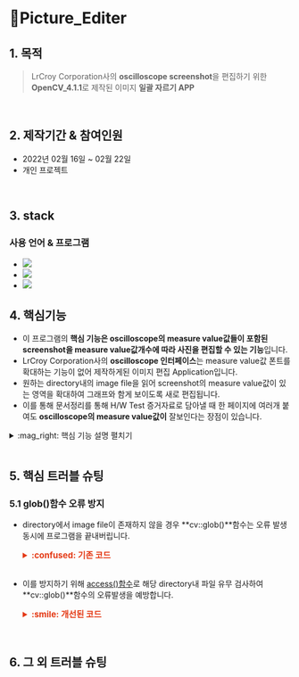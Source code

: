 # :pushpin:Picture_Editer
## 1. 목적
> LrCroy Corporation사의 **oscilloscope screenshot**을 편집하기 위한 **OpenCV_4.1.1**로 제작된 이미지 **일괄 자르기 APP**
<br/>

## 2. 제작기간 & 참여인원
- 2022년 02월 16일 ~ 02월 22일
- 개인 프로젝트
<br/>

## 3. stack
### 사용 언어 & 프로그램

- <img src="https://img.shields.io/badge/C++-00599C?style=flat-square&logo=C%2B%2B&logoColor=white"/>
- <img src="https://img.shields.io/badge/OpenCV-5C3EE8?style=flat-square&logo=Opencv"/>
- <img src="https://img.shields.io/badge/Visual Studio-5C2D91?style=flat-square&logo=Visual Studio&logoColor=white"/></a> 

## 4. 핵심기능

- 이 프로그램의 **핵심 기능은 oscilloscope의 measure value값들이 포함된 screenshot을 measure value값개수에 따라 사진을 편집할 수 있는 기능**입니다.<br/>
- LrCroy Corporation사의 **oscilloscope 인터페이스**는 measure value값 폰트를 확대하는 기능이 없어 제작하게된 이미지 편집 Application입니다.<br/>
- 원하는 directory내의 image file을 읽어 screenshot의 measure value값이 있는 영역을 확대하여 그래프와 함게 보이도록 새로 편집됩니다.<br/>
- 이를 통해 문서정리를 통해 H/W Test 증거자료로 담아낼 때 한 페이지에 여러개 붙여도 **oscilloscope의 measure value값이** 잘보인다는 장점이 있습니다.<br/>

<details>
<summary> :mag_right: 핵심 기능 설명 펼치기 </summary>
<div markdown="1">  

### 4.1 ISO26262 Hardware Intergration Test
차량 전장 부품의 안전 기능의 완전성과 정확성을 목적으로 ISO26262(기능 안전 표준)에서 Hardware Intergration Test를 요구합니다.<br/>
Hardware Intergration Step(HIS)를 큰 틀로 구분하고 Hardware Test Component(HTC)를 세부적인 틀로 Test 조건을 정해 회로실험 장비로 Test를 진행합니다.<br/>
HIS와 HTC를 정렬하여 directory를 만들고 HTC폴더마다 oscilloscope screenshot으로 실제 Test결과 증거로 남겨둡니다.<br/>

### 4.2 directory 처리
정렬된 directory의 이름을 읽어 directory 내의 image file을 읽기 위해 **cv::glob()**함수를 사용합니다.<br/>
**cv::glob()**함수를 사용하기 위해서는 directory주소를 문자열로 기입시켜야 함으로 문자열 처리를 위해 **MakeDirPath()**함수를 만들어 주었습니다.<br/>
문자열 처리를 하여 **cv::glob()**로 해당 directory내의 image file을 전부 차례대로 불러옵니다.<br/>
편집이 종료된 편집본 image file은 문자열을 추가하여 해당 directory 내에 편집본을 저장시킵니다.<br/>

### 4.3 MouseCallback
관심영역을 선택하여 편집을 해야하기 때문에 **cv::setMouseCallback()**함수를 사용하여 관심영역을 그립니다.<br/>
몇개의 measure value를 편집하느냐에 따라 관심영역 내 사각형이 몇개 그려질지 결정됩니다.<br/>

### 4.4 image edit
불러온 directory 내의 screenshot image를 작을 화소로도 잘 보이도록 measure value값과 그래프가 편집을 시킵니다.<br/>
2~6개의 measure value개수를 조절하여 image를 편집합니다.<br/>

</div>
</details>
<br/>

## 5. 핵심 트러블 슈팅
### 5.1 glob()함수 오류 방지
- directory에서 image file이 존재하지 않을 경우 **cv::glob()**함수는 오류 발생 동시에 프로그램을 끝내버립니다.
  
    <details>
    <summary style="font-Weight : bold; font-size : 15px; color : #E43914;"> :confused: 기존 코드</summary>
    <div markdown="1">  

    ```c++
        glob(Path, Str, false); //Path주소의 이미지 파일 주소 및 이름 저장(만약 디렉토리가 없다면 오류 걸림)
        if (Str.size() > 0) { //해당 디렉토리의 image 파일 존재유무
            for (int c = 0; c < Str.size(); c++) {
                cout << Str[c] << endl;
                Img = imread(Str[c]); //디렉토리에서 가져온 이미지 파일 읽기
                ...
                //image file 편집 알고리즘
                ...
            }
        }
    ```
    </div>
    </details>
    <br/>

- 이를 방지하기 위해 [access()함수](https://bubble-dev.tistory.com/entry/CC-access2)로 해당 directory내 파일 유무 검사하여 **cv::glob()**함수의 오류발생을 예방합니다.
  
  <details>
   <summary style="font-Weight : bold; font-size : 15px; color : #E43914;"> :smile: 개선된 코드 </summary>
   <div markdown="1">  


   ```c++
   if (access(PathDir.c_str(), 0) != -1) { //디렉토리 존재여부 판단(-1이면 없는 거)
        glob(Path, Str, false); //Path주소의 이미지 파일 주소 및 이름 저장(만약 디렉토리가 없다면 오류 걸림)
        if (Str.size() > 0) { //해당 디렉토리의 image 파일 존재유무
            for (int c = 0; c < Str.size(); c++) {
                cout << Str[c] << endl;
                Img = imread(Str[c]); //디렉토리에서 가져온 이미지 파일 읽기
                ...
                //image file 편집 알고리즘
                ...
            }
        }
   }
   
   ```
   </div>
   </details>
<br/>


## 6. 그 외 트러블 슈팅
